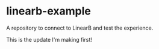 # linearb-example

A repository to connect to LinearB and test the experience.

This is the update I'm making first!
